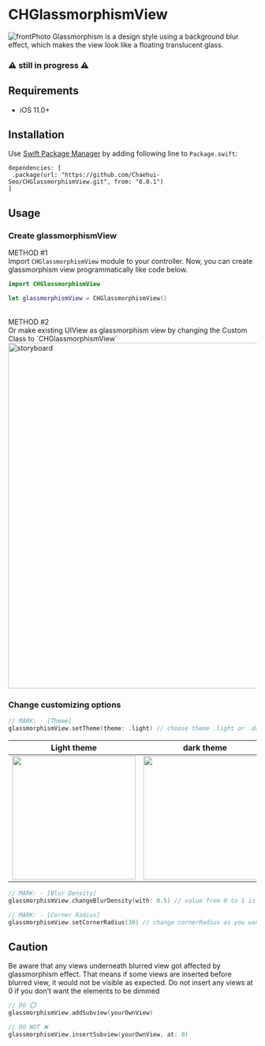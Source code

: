 # CHGlassmorphismView
![frontPhoto](https://user-images.githubusercontent.com/73422344/224745495-d3280067-b278-4ea0-846c-9237a1b14b13.png)
Glassmorphism is a design style using a background blur effect, which makes the view look like a floating translucent glass.
### ⚠️ still in progress ⚠️

## Requirements
- iOS 11.0+

## Installation
Use [Swift Package Manager](https://swift.org/package-manager/) by adding following line to `Package.swift`:
```
dependencies: [
 .package(url: "https://github.com/Chaehui-Seo/CHGlassmorphismView.git", from: "0.0.1")
]
```

## Usage
### Create glassmorphismView
METHOD #1 <br>
Import `CHGlassmorphismView` module to your controller. Now, you can create glassmorphism view programmatically like code below.

```swift
import CHGlassmorphismView

let glassmorphismView = CHGlassmorphismView()
```
<br>
METHOD #2<br>
Or make existing UIView as glassmorphism view by changing the Custom Class to `CHGlassmorphismView`
<img width="700" alt="storyboard" src="https://user-images.githubusercontent.com/73422344/225058917-118067e4-eaab-4a3f-ac72-326ac5d203d0.png"> <br>

### Change customizing options
```swift
// MARK: - [Theme]
glassmorphismView.setTheme(theme: .light) // choose theme .light or .dark
```
| Light theme | dark theme |
| :-: | :-: |
| <img src="https://user-images.githubusercontent.com/73422344/224743779-0b29a653-5d8c-409a-b9a2-355f933521e7.png" width=250> | <img src="https://user-images.githubusercontent.com/73422344/224717507-192408ee-7bec-4297-be67-ec943307cc41.png" width=250> |

```swift
// MARK: - [Blur Density]
glassmorphismView.changeBlurDensity(with: 0.5) // value from 0 to 1 is available
```
```swift
// MARK: - [Corner Radius]
glassmorphismView.setCornerRadius(30) // change cornerRadius as you want (default value is 20)
```

## Caution
Be aware that any views underneath blurred view got affected by glassmorphism effect. That means if some views are inserted before blurred view, it would not be visible as expected.
Do not insert any views at 0 if you don’t want the elements to be dimmed
```swift
// DO ⭕️
glassmorphismView.addSubview(yourOwnView)

// DO NOT ❌
glassmorphismView.insertSubview(yourOwnView, at: 0)
```
